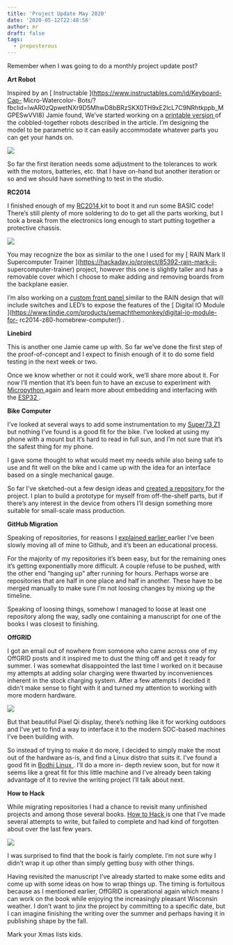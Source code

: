 ```yaml
---
title: 'Project Update May 2020'
date: '2020-05-12T22:48:56'
author: mr
draft: false
tags:
  - preposterous
---
```

Remember when I was going to do a monthly project update post?

  

**Art Robot**

Inspired by an [ Instructable ](https://www.instructables.com/id/Keyboard-Cap-
Micro-Watercolor-
Bots/?fbclid=IwAR0zQpwetNXr9D5MhwD8bBRzSKX0TH9xE2lcL7C9NRhtkppb_MGPESwVVI8)
Jamie found, We’ve started working on a [ printable version
](https://github.com/jjg/artbots) of the cobbled-together robots described in
the article. I’m designing the model to be parametric so it can easily
accommodate whatever parts you can get your hands on.

  

![](/assets/73-image0.jpeg)  

  

So far the first iteration needs some adjustment to the tolerances to work
with the motors, batteries, etc. that I have on-hand but another iteration or
so and we should have something to test in the studio.

  

**RC2014**

I finished enough of my [ RC2014 ](https://rc2014.co.uk/) kit to boot it and
run some BASIC code! There’s still plenty of more soldering to do to get all
the parts working, but I took a break from the electronics long enough to
start putting together a protective chassis.

  

![](/assets/73-image1.jpeg)  

  

You may recognize the box as similar to the one I used for my [ RAIN Mark II
Supercomputer Trainer ](https://hackaday.io/project/85392-rain-mark-ii-
supercomputer-trainer) project, however this one is slightly taller and has a
removable cover which I choose to make adding and removing boards from the
backplane easier.

  

I’m also working on a [ custom front panel
](https://github.com/jjg/rc2014-hacks) similar to the RAIN design that will
include switches and LED’s to expose the features of the [ Digital IO Module
](https://www.tindie.com/products/semachthemonkey/digital-io-module-for-
rc2014-z80-homebrew-computer/) .

  

**Linebird**

This is another one Jamie came up with. So far we’ve done the first step of
the proof-of-concept and I expect to finish enough of it to do some field
testing in the next week or two.

  

Once we know whether or not it could work, we’ll share more about it. For now
I’ll mention that it’s been fun to have an excuse to experiment with [
Micropython ](http://micropython.org/) again and learn more about embedding
and interfacing with the [ ESP32 ](https://en.wikipedia.org/wiki/ESP32) .

  

**Bike Computer**

I’ve looked at several ways to add some instrumentation to my [ Super73 Z1
](https://super73.com/collections/z-series) but nothing I’ve found is a good
fit for the bike. I’ve looked at using my phone with a mount but it’s hard to
read in full sun, and I’m not sure that it’s the safest thing for my phone.

  

I gave some thought to what would meet my needs while also being safe to use
and fit well on the bike and I came up with the idea for an interface based on
a single mechanical gauge.

  

So far I’ve sketched-out a few design ideas and [ created a repository
](https://github.com/jjg/bikegauge) for the project. I plan to build a
prototype for myself from off-the-shelf parts, but if there’s any interest in
the device from others I’ll design something more suitable for small-scale
mass production.

  

**GitHub Migration**

Speaking of repositories, for reasons I [ explained earlier
](https://jasongullickson.com/blog/going-back-to-github.html) earlier I’ve
been slowly moving all of mine to Github, and it’s been an educational
process.

  

For the majority of my repositories it’s been easy, but for the remaining ones
it’s getting exponentially more difficult. A couple refuse to be pushed, with
the other end “hanging up” after running for hours. Perhaps worse are
repositories that are half in one place and half in another. These have to be
merged manually to make sure I’m not loosing changes by mixing up the
timeline.

  

Speaking of loosing things, somehow I managed to loose at least one repository
along the way, sadly one containing a manuscript for one of the books I was
closest to finishing.

  

**OffGRID**

I got an email out of nowhere from someone who came across one of my OffGRID
posts and it inspired me to dust the thing off and get it ready for summer. I
was somewhat disappointed the last time I worked on it because my attempts at
adding solar charging were thwarted by inconveniences inherent in the stock
charging system. After a few attempts I decided it didn’t make sense to fight
with it and turned my attention to working with more modern hardware.

  

![](/assets/73-image2.jpeg)  

  

But that beautiful Pixel Qi display, there’s nothing like it for working
outdoors and I’ve yet to find a way to interface it to the modern SOC-based
machines I’ve been building with.

  

So instead of trying to make it do more, I decided to simply make the most out
of the hardware as-is, and find a Linux distro that suits it. I’ve found a
good fit in [ Bodhi Linux ](https://www.bodhilinux.com/) . I’ll do a more in-
depth review soon, but for now it seems like a great fit for this little
machine and I’ve already been taking advantage of it to revive the writing
project I’ll talk about next.

  

**How to Hack**

While migrating repositories I had a chance to revisit many unfinished
projects and among those several books.  [ How to Hack
](https://github.com/jjg/how-to-hack) is one that I’ve made several attempts
to write, but failed to complete and had kind of forgotten about over the last
few years.

  

![](/assets/73-image3.png)  

  

I was surprised to find that the book is fairly complete. I’m not sure why I
didn’t wrap it up other than simply getting busy with other things.

  

Having revisited the manuscript I’ve already started to make some edits and
come up with some ideas on how to wrap things up. The timing is fortuitous
because as I mentioned earlier, OffGRID is operational again which means I can
work on the book while enjoying the increasingly pleasant Wisconsin weather. I
don’t want to jinx the project by committing to a specific date, but I can
imagine finishing the writing over the summer and perhaps having it in
publishing shape by the fall.

  

Mark your Xmas lists kids.

